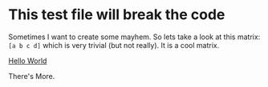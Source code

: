 # This test file will break the code

Sometimes I want to create some mayhem.
So lets take a look at this matrix: `[a b c d]` which is very trivial
(but not really). It is a cool matrix.

[Hello World](https://www.google.com)

There's More.
